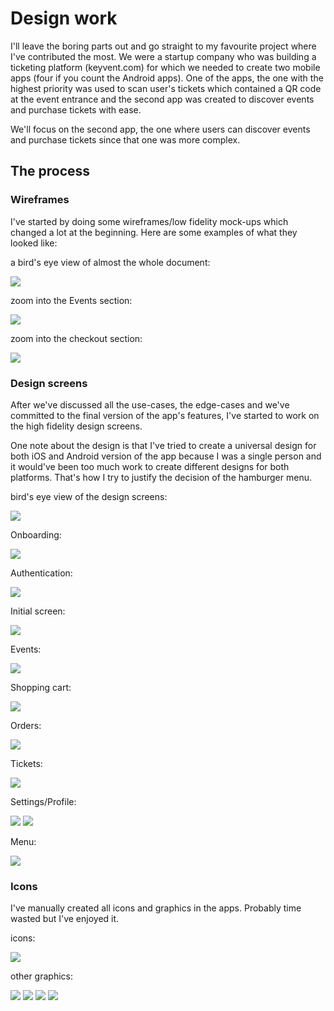 # Design work

I'll leave the boring parts out and go straight to my favourite project where I've contributed the most. We were a startup company who was building a ticketing platform (keyvent.com) for which we needed to create two mobile apps (four if you count the Android apps). One of the apps, the one with the highest priority was used to scan user's tickets which contained a QR code at the event entrance and the second app was created to discover events and purchase tickets with ease.

We'll focus on the second app, the one where users can discover events and purchase tickets since that one was more complex.

## The process

### Wireframes

I've started by doing some wireframes/low fidelity mock-ups which changed a lot at the beginning. Here are some examples of what they looked like:

a bird's eye view of almost the whole document:

<img src="./screenshots/Screenshot 2020-09-20 at 18.46.43.png"/>

zoom into the Events section:

<img src="./screenshots/Screenshot 2020-09-20 at 18.49.25.png"/>

zoom into the checkout section:

<img src="./screenshots/Screenshot 2020-09-20 at 18.50.10.png"/>

### Design screens

After we've discussed all the use-cases, the edge-cases and we've committed to the final version of the app's features, I've started to work on the high fidelity design screens. 

One note about the design is that I've tried to create a universal design for both iOS and Android version of the app because I was a single person and it would've been too much work to create different designs for both platforms. That's how I try to justify the decision of the hamburger menu.

bird's eye view of the design screens:

<img src="./screenshots/Screenshot 2020-09-20 at 19.16.32.png"/>

Onboarding:

<img src="./screenshots/Screenshot 2020-09-20 at 19.17.32.png"/>

Authentication:

<img src="./screenshots/Screenshot 2020-09-20 at 19.17.54.png"/>

Initial screen:

<img src="/screenshots/Screenshot 2020-09-20 at 19.19.04.png"/>

Events:

<img src="./screenshots/Screenshot 2020-09-20 at 19.19.38.png"/>

Shopping cart:

<img src="./screenshots/Screenshot 2020-09-20 at 19.20.42.png"/>

Orders:

<img src="./screenshots/Screenshot 2020-09-20 at 19.20.15.png"/>

Tickets:

<img src="./screenshots/Screenshot 2020-09-20 at 19.21.05.png"/>

Settings/Profile:

<img src="./screenshots/Screenshot 2020-09-20 at 19.24.22.png"/>

<img src="./screenshots/Screenshot 2020-09-20 at 19.23.40.png"/>

Menu:

<img src="./screenshots/Screenshot 2020-09-20 at 19.21.58.png"/>

### Icons

I've manually created all icons and graphics in the apps. Probably time wasted but I've enjoyed it.

icons:

<img src="./screenshots/Screenshot 2020-09-20 at 19.34.35.png"/>

other graphics:

<img src="./screenshots/Screenshot 2020-09-20 at 19.36.14.png"/>

<img src="./screenshots/Screenshot 2020-09-20 at 19.38.59.png"/>

<img src="./screenshots/Screenshot 2020-09-20 at 19.40.40.png"/>

<img src="./screenshots/Screenshot 2020-09-20 at 19.41.28.png"/>
